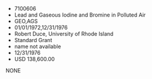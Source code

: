 * 7100606
* Lead and Gaseous Iodine and Bromine in Polluted Air
* GEO,AGS
* 01/01/1972,12/31/1976
* Robert Duce, University of Rhode Island
* Standard Grant
*   name not available
* 12/31/1976
* USD 138,600.00

NONE